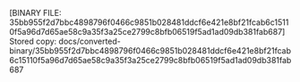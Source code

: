 [BINARY FILE: 35bb955f2d7bbc4898796f0466c9851b028481ddcf6e421e8bf21fcab6c15110f5a96d7d65ae58c9a35f3a25ce2799c8bfb06519f5ad1ad09db381fab687]
Stored copy: docs/converted-binary/35bb955f2d7bbc4898796f0466c9851b028481ddcf6e421e8bf21fcab6c15110f5a96d7d65ae58c9a35f3a25ce2799c8bfb06519f5ad1ad09db381fab687
